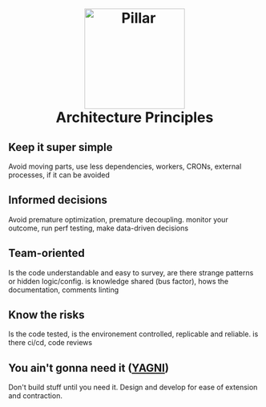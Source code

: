 <h1 align="center">
  <a title="Building financial tools for Canada's entrepreneurs" href="https://pillar.financial">
    <img alt="Pillar" width="200px" src="https://avatars.githubusercontent.com/u/86977965?s=200&v=4" />
    <br/>
  </a>
  Architecture Principles
</h1>

## Keep it super simple

Avoid moving parts, use less dependencies, workers, CRONs, external processes, if it can be avoided

## Informed decisions

Avoid premature optimization, premature decoupling. monitor your outcome, run perf testing, make data-driven decisions

## Team-oriented

Is the code understandable and easy to survey, are there strange patterns or hidden logic/config. is knowledge shared (bus factor), hows the documentation, comments linting

## Know the risks

Is the code tested, is the environement controlled, replicable and reliable. is there ci/cd, code reviews

## You ain't gonna need it ([YAGNI](https://martinfowler.com/bliki/Yagni.html))

Don't build stuff until you need it.
Design and develop for ease of extension and contraction.

